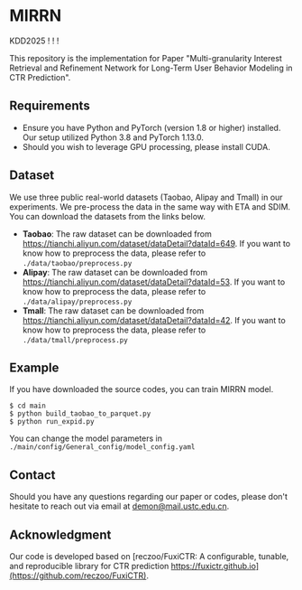 # MIRRN

KDD2025 ! ! ! 

This repository is the implementation for Paper "Multi-granularity Interest Retrieval and Refinement Network for Long-Term User Behavior Modeling in CTR Prediction".




## Requirements

* Ensure you have Python and PyTorch (version 1.8 or higher) installed. Our setup utilized Python 3.8 and PyTorch 1.13.0.
* Should you wish to leverage GPU processing, please install CUDA.



## Dataset

We use three public real-world datasets (Taobao, Alipay and Tmall) in our experiments. We pre-process the data in the same way with ETA and SDIM. You can download the datasets from the links below.

- **Taobao**: The raw dataset can be downloaded from https://tianchi.aliyun.com/dataset/dataDetail?dataId=649. If you want to know how to preprocess the data, please refer to `./data/taobao/preprocess.py`
- **Alipay**: The raw dataset can be downloaded from https://tianchi.aliyun.com/dataset/dataDetail?dataId=53. If you want to know how to preprocess the data, please refer to `./data/alipay/preprocess.py`
- **Tmall**: The raw dataset can be downloaded from https://tianchi.aliyun.com/dataset/dataDetail?dataId=42. If you want to know how to preprocess the data, please refer to `./data/tmall/preprocess.py`




## Example

If you have downloaded the source codes, you can train MIRRN model. 

```
$ cd main
$ python build_taobao_to_parquet.py
$ python run_expid.py
```

You can change the model parameters in `./main/config/General_config/model_config.yaml`



## Contact

Should you have any questions regarding our paper or codes, please don't hesitate to reach out via email at [demon@mail.ustc.edu.cn](mailto:demon@mail.ustc.edu.cn).




## Acknowledgment 

Our code is developed based on [reczoo/FuxiCTR: A configurable, tunable, and reproducible library for CTR prediction https://fuxictr.github.io](https://github.com/reczoo/FuxiCTR).

